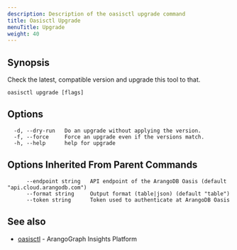 ```yaml
---
description: Description of the oasisctl upgrade command
title: Oasisctl Upgrade
menuTitle: Upgrade
weight: 40
---
```

## Synopsis
Check the latest, compatible version and upgrade this tool to that.

```
oasisctl upgrade [flags]
```

## Options
```
  -d, --dry-run   Do an upgrade without applying the version.
  -f, --force     Force an upgrade even if the versions match.
  -h, --help      help for upgrade
```

## Options Inherited From Parent Commands
```
      --endpoint string   API endpoint of the ArangoDB Oasis (default "api.cloud.arangodb.com")
      --format string     Output format (table|json) (default "table")
      --token string      Token used to authenticate at ArangoDB Oasis
```

## See also
* [oasisctl](options.md)	 - ArangoGraph Insights Platform

